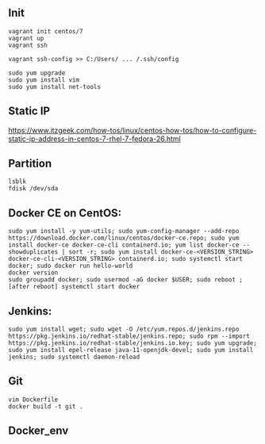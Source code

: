 ## Init
```
vagrant init centos/7
vagrant up
vagrant ssh

vagrant ssh-config >> C:/Users/ ... /.ssh/config

sudo yum upgrade
sudo yum install vim 
sudo yum install net-tools 
```

## Static IP
https://www.itzgeek.com/how-tos/linux/centos-how-tos/how-to-configure-static-ip-address-in-centos-7-rhel-7-fedora-26.html


## Partition
```
lsblk
fdisk /dev/sda
```
## Docker CE on CentOS:
```
sudo yum install -y yum-utils; sudo yum-config-manager --add-repo https://download.docker.com/linux/centos/docker-ce.repo; sudo yum install docker-ce docker-ce-cli containerd.io; yum list docker-ce --showduplicates | sort -r; sudo yum install docker-ce-<VERSION_STRING> docker-ce-cli-<VERSION_STRING> containerd.io; sudo systemctl start docker; sudo docker run hello-world
docker version
sudo groupadd docker; sudo usermod -aG docker $USER; sudo reboot ; [after reboot] systemctl start docker
```
## Jenkins:
```
sudo yum install wget; sudo wget -O /etc/yum.repos.d/jenkins.repo https://pkg.jenkins.io/redhat-stable/jenkins.repo; sudo rpm --import https://pkg.jenkins.io/redhat-stable/jenkins.io.key; sudo yum upgrade; sudo yum install epel-release java-11-openjdk-devel; sudo yum install jenkins; sudo systemctl daemon-reload
```

## Git
```
vim Dockerfile
docker build -t git .
```

## Docker_env


